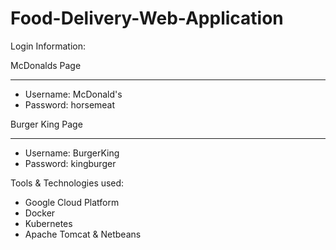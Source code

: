 # Food-Delivery-Web-Application

Login Information: 


McDonalds Page
_______________________
- Username: McDonald's
- Password: horsemeat


Burger King Page
________________________
- Username: BurgerKing
- Password: kingburger


Tools & Technologies used: 
- Google Cloud Platform
- Docker
- Kubernetes
- Apache Tomcat & Netbeans
